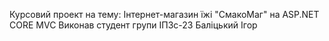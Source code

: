 Курсовий проект на тему: Інтернет-магазин їжі "СмакоМаг" на ASP.NET CORE MVC 
Виконав студент групи ІПЗс-23 Баліцький Ігор

